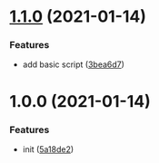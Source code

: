 # [1.1.0](https://github.com/gauthierrodaro/sitemap/compare/v1.0.0...v1.1.0) (2021-01-14)


### Features

* add basic script ([3bea6d7](https://github.com/gauthierrodaro/sitemap/commit/3bea6d79dec9ca76724f9e2d4afc797961141bda))

# 1.0.0 (2021-01-14)


### Features

* init ([5a18de2](https://github.com/gauthierrodaro/sitemap/commit/5a18de2d028cd0561e9e49081e06531d427dc3c2))
